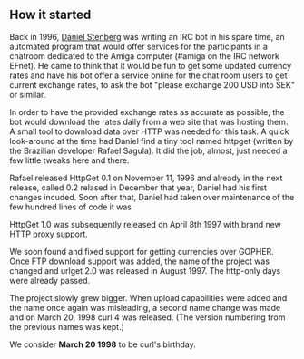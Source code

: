 ## How it started

Back in 1996, [Daniel Stenberg](https://daniel.haxx.se/) was writing an IRC
bot in his spare time, an automated program that would offer services for the
participants in a chatroom dedicated to the Amiga computer (#amiga on the IRC
network EFnet). He came to think that it would be fun to get some updated
currency rates and have his bot offer a service online for the chat room users
to get current exchange rates, to ask the bot "please exchange 200 USD into
SEK" or similar.

In order to have the provided exchange rates as accurate as possible, the bot
would download the rates daily from a web site that was hosting them. A small
tool to download data over HTTP was needed for this task. A quick look-around
at the time had Daniel find a tiny tool named httpget (written by the
Brazilian developer Rafael Sagula). It did the job, almost, just needed a few
little tweaks here and there.

Rafael released HttpGet 0.1 on November 11, 1996 and already in the next
release, called 0.2 relased in December that year, Daniel had his first
changes incuded. Soon after that, Daniel had taken over maintenance of the few
hundred lines of code it was

HttpGet 1.0 was subsequently released on April 8th 1997 with brand new HTTP
proxy support.

We soon found and fixed support for getting currencies over GOPHER. Once FTP
download support was added, the name of the project was changed and urlget 2.0
was released in August 1997. The http-only days were already passed.

The project slowly grew bigger. When upload capabilities were added and the
name once again was misleading, a second name change was made and on March 20,
1998 curl 4 was released. (The version numbering from the previous names was
kept.)

We consider **March 20 1998** to be curl's birthday.
